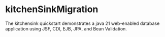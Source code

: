 # kitchenSinkMigration
The kitchensink quickstart demonstrates a java 21 web-enabled database application using JSF, CDI, EJB, JPA, and Bean Validation.
